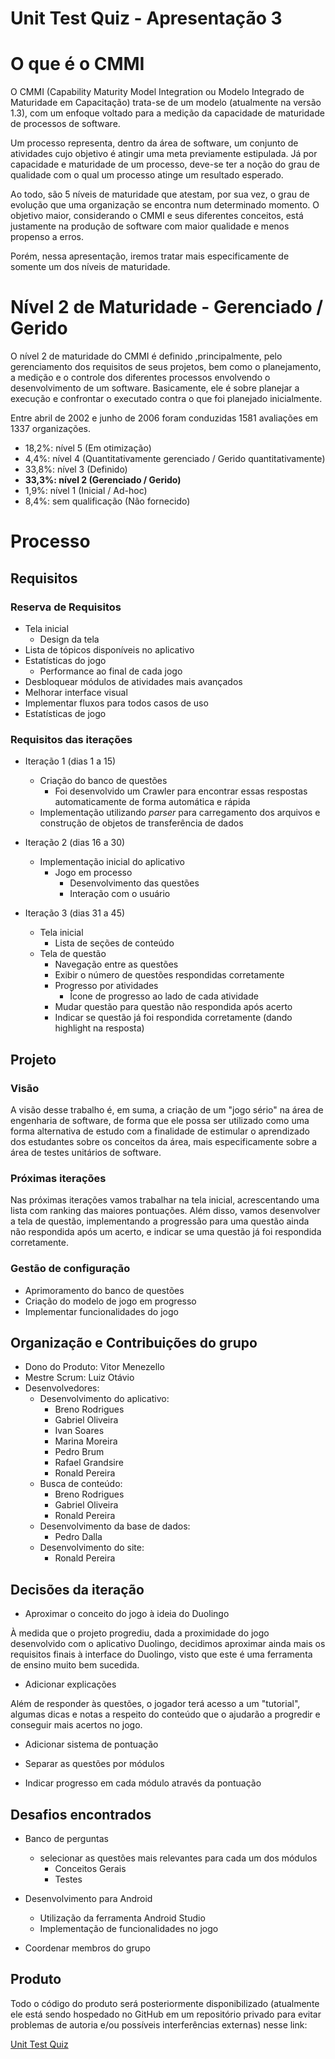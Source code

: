 # Unit Test Quiz - Apresentação 3

# O que é o CMMI

O CMMI (Capability Maturity Model Integration ou Modelo Integrado de Maturidade em Capacitação) trata-se de um modelo (atualmente na versão 1.3), com um enfoque voltado para a medição da capacidade de maturidade de processos de software.

Um processo representa, dentro da área de software, um conjunto de atividades cujo objetivo é atingir uma meta previamente estipulada. Já por capacidade e maturidade de um processo, deve-se ter a noção do grau de qualidade com o qual um processo atinge um resultado esperado.

Ao todo, são 5 níveis de maturidade que atestam, por sua vez, o grau de evolução que uma organização se encontra num determinado momento. O objetivo maior, considerando o CMMI e seus diferentes conceitos, está justamente na produção de software com maior qualidade e menos propenso a erros.

Porém, nessa apresentação, iremos tratar mais especificamente de somente um dos níveis de maturidade.

# Nível 2 de Maturidade - Gerenciado / Gerido

O nível 2 de maturidade do CMMI é definido ,principalmente, pelo gerenciamento dos requisitos de seus projetos, bem como o planejamento, a medição e o controle dos diferentes processos envolvendo o desenvolvimento de um software. Basicamente, ele é sobre planejar a execução e confrontar o executado contra o que foi planejado inicialmente.

Entre abril de 2002 e junho de 2006 foram conduzidas 1581 avaliações em 1337 organizações.

- 18,2%: nível 5 (Em otimização)
- 4,4%: nível 4 (Quantitativamente gerenciado / Gerido quantitativamente)
- 33,8%: nível 3 (Definido)
- **33,3%: nível 2 (Gerenciado / Gerido)**
- 1,9%: nível 1 (Inicial / Ad-hoc)
- 8,4%: sem qualificação (Não fornecido)

# Processo

## Requisitos

### Reserva de Requisitos

- Tela inicial
    - Design da tela
- Lista de tópicos disponíveis no aplicativo
- Estatísticas do jogo
    - Performance ao final de cada jogo
- Desbloquear módulos de atividades mais avançados
- Melhorar interface visual
- Implementar fluxos para todos casos de uso
- Estatísticas de jogo


### Requisitos das iterações

- Iteração 1 (dias 1 a 15)
    - Criação do banco de questões
        - Foi desenvolvido um Crawler para encontrar essas respostas automaticamente de forma automática e rápida
    - Implementação utilizando _parser_ para carregamento dos arquivos e construção de objetos de transferência de dados


- Iteração 2 (dias 16 a 30)
    - Implementação inicial do aplicativo
        - Jogo em processo
            - Desenvolvimento das questões
            - Interação com o usuário

- Iteração 3 (dias 31 a 45)
    - Tela inicial
        - Lista de seções de conteúdo
    - Tela de questão
        - Navegação entre as questões
        - Exibir o número de questões respondidas corretamente
        - Progresso por atividades
            - Ícone de progresso ao lado de cada atividade
        - Mudar questão para questão não respondida após acerto
        - Indicar se questão já foi respondida corretamente (dando highlight na resposta)


## Projeto

### Visão

A visão desse trabalho é, em suma, a criação de um "jogo sério" na área de engenharia de software, de forma que ele possa ser utilizado como uma forma alternativa de estudo com a finalidade de estimular o aprendizado dos estudantes sobre os conceitos da área, mais especificamente sobre a área de testes unitários de software.

### Próximas iterações

Nas próximas iterações vamos trabalhar na tela inicial, acrescentando uma lista com ranking das maiores pontuações. Além disso, vamos desenvolver a tela de questão, implementando a progressão para uma questão ainda não respondida após um acerto, e indicar se uma questão já foi respondida corretamente.


### Gestão de configuração

- Aprimoramento do banco de questões
- Criação do modelo de jogo em progresso
- Implementar funcionalidades do jogo

## Organização e Contribuições do grupo

- Dono do Produto: Vitor Menezello
- Mestre Scrum: Luiz Otávio
- Desenvolvedores:
    - Desenvolvimento do aplicativo:
        - Breno Rodrigues
        - Gabriel Oliveira
        - Ivan Soares
        - Marina Moreira
        - Pedro Brum
        - Rafael Grandsire
        - Ronald Pereira
    - Busca de conteúdo:
        - Breno Rodrigues
        - Gabriel Oliveira
        - Ronald Pereira
    - Desenvolvimento da base de dados:
        - Pedro Dalla
    - Desenvolvimento do site:
        - Ronald Pereira

## Decisões da iteração

- Aproximar o conceito do jogo à ideia do Duolingo

À medida que o projeto progrediu, dada a proximidade do jogo desenvolvido com o aplicativo Duolingo, decidimos aproximar ainda mais os requisitos finais à interface do Duolingo, visto que este é uma ferramenta de ensino muito bem sucedida.

- Adicionar explicações

Além de responder às questões, o jogador terá acesso a um "tutorial", algumas dicas e notas a respeito do conteúdo que o ajudarão a progredir e conseguir mais acertos no jogo.

- Adicionar sistema de pontuação

- Separar as questões por módulos

- Indicar progresso em cada módulo através da pontuação


## Desafios encontrados

- Banco de perguntas
    - selecionar as questões mais relevantes para cada um dos módulos
        - Conceitos Gerais
        - Testes

- Desenvolvimento para Android
    - Utilização da ferramenta Android Studio
    - Implementação de funcionalidades no jogo

- Coordenar membros do grupo


## Produto

Todo o código do produto será posteriormente disponibilizado (atualmente ele está sendo hospedado no GitHub em um repositório privado para evitar problemas de autoria e/ou possíveis interferências externas) nesse link:

[Unit Test Quiz](https://github.com/ronaldpereira/unit-test-quiz)
